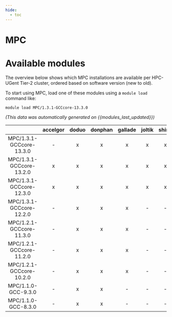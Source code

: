 ```yaml
---
hide:
  - toc
---
```


MPC
===

# Available modules


The overview below shows which MPC installations are available per HPC-UGent Tier-2 cluster, ordered based on software version (new to old).

To start using MPC, load one of these modules using a `module load` command like:

```shell
module load MPC/1.3.1-GCCcore-13.3.0
```

*(This data was automatically generated on {{modules_last_updated}})*  

| |accelgor|doduo|donphan|gallade|joltik|shinx|skitty|
| :---: | :---: | :---: | :---: | :---: | :---: | :---: | :---: |
|MPC/1.3.1-GCCcore-13.3.0|-|x|x|x|x|x|x|
|MPC/1.3.1-GCCcore-13.2.0|x|x|x|x|x|x|x|
|MPC/1.3.1-GCCcore-12.3.0|x|x|x|x|x|x|x|
|MPC/1.3.1-GCCcore-12.2.0|-|x|x|x|-|-|-|
|MPC/1.2.1-GCCcore-11.3.0|-|x|x|x|-|-|-|
|MPC/1.2.1-GCCcore-11.2.0|-|x|x|x|-|-|-|
|MPC/1.2.1-GCCcore-10.2.0|-|x|x|x|-|-|-|
|MPC/1.1.0-GCC-9.3.0|-|x|x|-|-|-|-|
|MPC/1.1.0-GCC-8.3.0|-|x|x|-|-|-|-|
